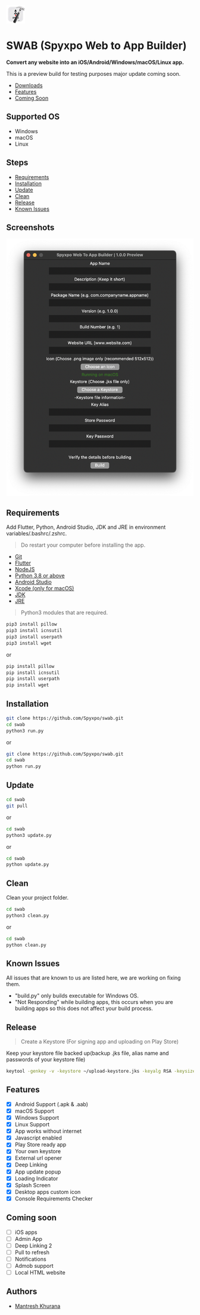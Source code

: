 
<img src="https://raw.githubusercontent.com/Spyxpo/swab/dev/images/logo.png" width="50" height="50">

# SWAB (Spyxpo Web to App Builder)

**Convert any website into an iOS/Android/Windows/macOS/Linux app.**

This is a preview build for testing purposes major update coming soon.

- [Downloads](https://github.com/Spyxpo/swab/releases/latest)
- [Features](#features)
- [Coming Soon](#coming-soon)

## Supported OS

- Windows
- macOS
- Linux

## Steps

- [Requirements](#requirements)
- [Installation](#installation)
- [Update](#update)
- [Clean](#clean)
- [Release](#release)
- [Known Issues](#known-issues)

## Screenshots

![App Screenshot](https://raw.githubusercontent.com/Spyxpo/swab/dev/screenshots/screenshot-1.png)

## Requirements

Add Flutter, Python, Android Studio, JDK and JRE in environment variables/.bashrc/.zshrc.

> Do restart your computer before installing the app.

- [Git](https://git-scm.com/downloads/)
- [Flutter](https://flutter.dev/docs/get-started/install/)
- [NodeJS](https://nodejs.org/en/download/)
- [Python 3.8 or above](https://www.python.org/downloads/)
- [Android Studio](https://developer.android.com/studio)
- [Xcode (only for macOS)](https://apps.apple.com/us/app/xcode/id497799835?mt=12)
- [JDK](https://www.oracle.com/java/technologies/downloads/)
- [JRE](https://www.java.com/en/download/)

> Python3 modules that are required.

```bash
pip3 install pillow 
pip3 install icnsutil
pip3 install userpath
pip3 install wget
```

or

```bash
pip install pillow 
pip install icnsutil
pip install userpath
pip install wget
```

## Installation

```bash
git clone https://github.com/Spyxpo/swab.git
cd swab
python3 run.py
```

or

```bash
git clone https://github.com/Spyxpo/swab.git
cd swab
python run.py
```

## Update

```bash
cd swab
git pull
```

or

```bash
cd swab
python3 update.py
```

or

```bash
cd swab
python update.py
```

## Clean

Clean your project folder.

```bash
cd swab
python3 clean.py
```

or

```bash
cd swab
python clean.py
```

## Known Issues

All issues that are known to us are listed here, we are working on fixing them.

- "build.py" only builds executable for Windows OS.
- "Not Responding" while building apps, this occurs when you are building apps so this does not affect your build process.

## Release

> Create a Keystore (For signing app and uploading on Play Store)

Keep your keystore file backed up(backup .jks file, alias name and passwords of your keystore file)

```bash
keytool -genkey -v -keystore ~/upload-keystore.jks -keyalg RSA -keysize 2048 -validity 10000 -alias upload -storetype JKS
```

## Features

- [X] Android Support (.apk & .aab)
- [X] macOS Support
- [X] Windows Support
- [X] Linux Support
- [X] App works without internet
- [X] Javascript enabled
- [X] Play Store ready app
- [X] Your own keystore
- [X] External url opener
- [X] Deep Linking
- [X] App update popup
- [X] Loading Indicator
- [X] Splash Screen
- [X] Desktop apps custom icon
- [X] Console Requirements Checker

## Coming soon

- [ ] iOS apps
- [ ] Admin App
- [ ] Deep Linking 2
- [ ] Pull to refresh
- [ ] Notifications
- [ ] Admob support
- [ ] Local HTML website

## Authors

- [Mantresh Khurana](https://github.com/mantreshkhurana/)
